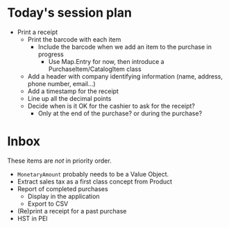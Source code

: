 # Today's session plan

- Print a receipt
  - Print the barcode with each item
    - Include the barcode when we add an item to the purchase in progress
      - Use Map.Entry for now, then introduce a PurchaseItem/CatalogItem class
  - Add a header with company identifying information (name, address, phone number, email...)
  - Add a timestamp for the receipt
  - Line up all the decimal points
  - Decide when is it OK for the cashier to ask for the receipt?
    - Only at the end of the purchase? or during the purchase?

# Inbox

These items are _not_ in priority order.

- `MonetaryAmount` probably needs to be a Value Object.
- Extract sales tax as a first class concept from Product
- Report of completed purchases
  - Display in the application
  - Export to CSV
- (Re)print a receipt for a past purchase
- HST in PEI

